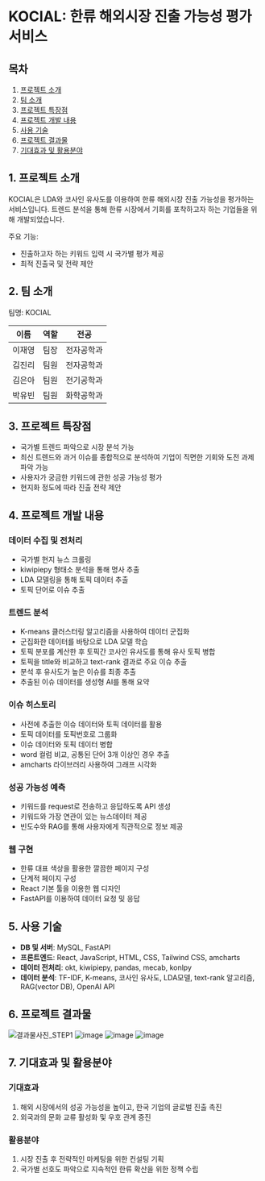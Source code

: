 # KOCIAL: 한류 해외시장 진출 가능성 평가 서비스

## 목차
1. [프로젝트 소개](#1-프로젝트-소개)
2. [팀 소개](#2-팀-소개)
3. [프로젝트 특장점](#3-프로젝트-특장점)
4. [프로젝트 개발 내용](#4-프로젝트-개발-내용)
5. [사용 기술](#5-사용-기술)
6. [프로젝트 결과물](#6-프로젝트-결과물)
7. [기대효과 및 활용분야](#7-기대효과-및-활용분야)

## 1. 프로젝트 소개

KOCIAL은 LDA와 코사인 유사도를 이용하여 한류 해외시장 진출 가능성을 평가하는 서비스입니다. 트렌드 분석을 통해 한류 시장에서 기회를 포착하고자 하는 기업들을 위해 개발되었습니다.

주요 기능:
- 진출하고자 하는 키워드 입력 시 국가별 평가 제공
- 최적 진출국 및 전략 제안


## 2. 팀 소개

팀명: KOCIAL

| 이름 | 역할 | 전공 |
|------|------|------|
| 이재영 | 팀장 | 전자공학과 |
| 김진리 | 팀원 | 전자공학과 |
| 김은아 | 팀원 | 전기공학과 |
| 박유빈 | 팀원 | 화학공학과 |


## 3. 프로젝트 특장점

- 국가별 트렌드 파악으로 시장 분석 가능
- 최신 트렌드와 과거 이슈를 종합적으로 분석하여 기업이 직면한 기회와 도전 과제 파악 가능
- 사용자가 궁금한 키워드에 관한 성공 가능성 평가
- 현지화 정도에 따라 진출 전략 제안

## 4. 프로젝트 개발 내용

### 데이터 수집 및 전처리
- 국가별 현지 뉴스 크롤링
- kiwipiepy 형태소 분석을 통해 명사 추출
- LDA 모델링을 통해 토픽 데이터 추출
- 토픽 단어로 이슈 추출

### 트렌드 분석
- K-means 클러스터링 알고리즘을 사용하여 데이터 군집화
- 군집화한 데이터를 바탕으로 LDA 모델 학습
- 토픽 분포를 계산한 후 토픽간 코사인 유사도를 통해 유사 토픽 병합
- 토픽을 title와 비교하고 text-rank 결과로 주요 이슈 추출
- 분석 후 유사도가 높은 이슈를 최종 추출
- 추출된 이슈 데이터를 생성형 AI를 통해 요약

### 이슈 히스토리
- 사전에 추출한 이슈 데이터와 토픽 데이터를 활용
- 토픽 데이터를 토픽번호로 그룹화
- 이슈 데이터와 토픽 데이터 병합
- word 컬럼 비교, 공통된 단어 3개 이상인 경우 추출
- amcharts 라이브러리 사용하여 그래프 시각화

### 성공 가능성 예측
- 키워드를 request로 전송하고 응답하도록 API 생성
- 키워드와 가장 연관이 있는 뉴스데이터 제공
- 빈도수와 RAG를 통해 사용자에게 직관적으로 정보 제공

### 웹 구현
- 한류 대표 색상을 활용한 깔끔한 페이지 구성
- 단계적 페이지 구성
- React 기본 툴을 이용한 웹 디자인
- FastAPI를 이용하여 데이터 요청 및 응답

## 5. 사용 기술

- **DB 및 서버**: MySQL, FastAPI
- **프론트엔드**: React, JavaScript, HTML, CSS, Tailwind CSS, amcharts
- **데이터 전처리**: okt, kiwipiepy, pandas, mecab, konlpy
- **데이터 분석**: TF-IDF, K-means, 코사인 유사도, LDA모델, text-rank 알고리즘, RAG(vector DB), OpenAI API

## 6. 프로젝트 결과물

![결과물사진_STEP1](https://github.com/user-attachments/assets/253f7a53-6136-4a23-9628-ada453ba1ee7)
![image](https://github.com/user-attachments/assets/0b7a6967-ed01-4116-8f5d-e2892179a463)
![image](https://github.com/user-attachments/assets/9996c5ac-26a5-4f3e-a4a7-895a453d28ba)
![image](https://github.com/user-attachments/assets/665b6d57-42b7-4d77-b47d-b51423a08ceb)


## 7. 기대효과 및 활용분야

### 기대효과
1. 해외 시장에서의 성공 가능성을 높이고, 한국 기업의 글로벌 진출 촉진
2. 외국과의 문화 교류 활성화 및 우호 관계 증진

### 활용분야
1. 시장 진출 후 전략적인 마케팅을 위한 컨설팅 기획
2. 국가별 선호도 파악으로 지속적인 한류 확산을 위한 정책 수립
